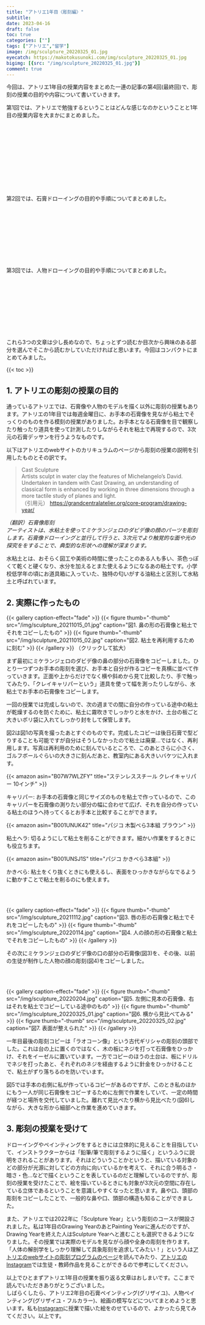 ```yaml
---
title: "アトリエ1年目〈彫刻編〉"
subtitle: 
date: 2023-04-16
draft: false
toc: true
categories: [""]
tags: ["アトリエ","留学"]
image: /img/sculpture_20220325_01.jpg
eyecatch: https://makotokusunoki.com/img/sculpture_20220325_01.jpg
bigimg: [{src: "/img/sculpture_20220325_01.jpg"}]
comment: true
---
```


今回は、アトリエ1年目の授業内容をまとめた一連の記事の第4回(最終回)で、彫刻の授業の目的や内容について書いていきます。  

第1回では、アトリエで勉強するということはどんな感じなのかということと1年目の授業内容を大まかにまとめました。  
<div class="iframely-embed"><div class="iframely-responsive" style="height: 170px; padding-bottom: 0;"><a href="https://makotokusunoki.com/post/2022-10-17-atelier/" data-iframely-url="//iframely.net/hgf2Swt"></a></div></div><script async src="//iframely.net/embed.js"></script>  

第2回では、石膏ドローイングの目的や手順についてまとめました。
<div class="iframely-embed"><div class="iframely-responsive" style="height: 140px; padding-bottom: 0;"><a href="https://makotokusunoki.com/post/2022-12-10-atelier/" data-iframely-url="//iframely.net/RrgCt9L"></a></div></div><script async src="//iframely.net/embed.js"></script>

第3回では、人物ドローイングの目的や手順についてまとめました。
<div class="iframely-embed"><div class="iframely-responsive" style="height: 140px; padding-bottom: 0;"><a href="https://makotokusunoki.com/post/2023-03-27-atelier/" data-iframely-url="//iframely.net/yoYCSFi?card=small"></a></div></div><script async src="//iframely.net/embed.js"></script>

これら3つの文章は少し長めなので、ちょっとずつ読むか目次から興味のある部分を選んでそこから読むかしていただければと思います。今回はコンパクトにまとめてみました。

{{< toc >}}

## 1. アトリエの彫刻の授業の目的

通っているアトリエでは、石膏像や人物のモデルを描く以外に彫刻の授業もあります。アトリエの1年目では毎週金曜日に、お手本の石膏像を見ながら粘土でそっくりのものを作る模刻の授業がありました。お手本となる石膏像を目で観察したり触ったり道具を使って計測したりしながらそれを粘土で再現するので、3次元の石膏デッサンを行うようなものです。  

以下はアトリエのwebサイトのカリキュラムのページから彫刻の授業の説明を引用したものとその訳です。  

> Cast Sculpture   
Artists sculpt in water clay the features of Michelangelo’s David. Undertaken in tandem with Cast Drawing, an understanding of classical form is enhanced by working in three dimensions through a more tactile study of planes and light.  
（引用元） https://grandcentralatelier.org/core-program/drawing-year/  

*（翻訳）石膏像彫刻*  
*アーティストは、水粘土を使ってミケランジェロのダビデ像の顔のパーツを彫刻します。石膏像ドローイングと並行して行うと、3次元でより触覚的な面や光の探究ををすることで、典型的な形状への理解が深まります。*  

水粘土とは、おそらく図工や美術の時間に使ったことのある人も多い、茶色っぽくて乾くと硬くなり、水分を加えるとまた使えるようになるあの粘土です。小学校低学年の頃にお道具箱に入っていた、独特の匂いがする油粘土と区別して水粘土と呼ばれています。

## 2. 実際に作ったもの

{{< gallery caption-effect="fade" >}}
  {{< figure thumb="-thumb" src="/img/sculpture_20211015_01.jpg" caption="図1. 鼻の形の石膏像と粘土でそれをコピーしたもの" >}}
  {{< figure thumb="-thumb" src="/img/sculpture_20211015_02.jpg" caption="図2. 粘土を再利用するために刻む" >}}
{{< /gallery >}}
（クリックして拡大）

まず最初にミケランジェロのダビデ像の鼻の部分の石膏像をコピーしました。ひとり一つずつお手本の彫刻を選び、お手本と自分が作るコピーを真横に並べて作っていきます。正面や上からだけでなく横や斜めから見て比較したり、手で触ってみたり、「クレイキャリパーという」道具を使って幅を測ったりしながら、水粘土でお手本の石膏像をコピーします。

一回の授業では完成しないので、次の週までの間に自分の作っている途中の粘土が乾燥するのを防ぐために、粘土に霧吹きでしっかりと水をかけ、土台の板ごと大きいポリ袋に入れてしっかり封をして保管します。

図2は図1の写真を撮ったあとすぐのものです。完成したコピーは後日石膏で型どりすることも可能ですが自分はそうしなかったので粘土は廃棄…ではなく、再利用します。写真は再利用のために刻んでいるところで、このあとさらに小さく、ゴルフボールぐらいの大きさに刻んだあと、教室内にある大きいバケツに入れます。

{{< amazon asin="B07W7WLZFY" title="ステンレススチール クレイキャリパー 10インチ" >}}

キャリパー: お手本の石膏像と同じサイズのものを粘土で作っているので、このキャリパーを石膏像の測りたい部分の幅に合わせて広げ、それを自分の作っている粘土のほうへ持ってくるとお手本と比較することができます。  

{{< amazon asin="B001UNUK42" title="パジコ 木製べら3本組 ブラウン" >}}

粘土ヘラ: 切るようにして粘土を削ることができます。細かい作業をするときにも役立ちます。

{{< amazon asin="B001UNSJ1S" title="パジコ かきべら3本組" >}}

かきべら: 粘土をくり抜くときにも使えるし、表面をひっかきながらなでるように動かすことで粘土を削るのにも使えます。

<br />
<br />

{{< gallery caption-effect="fade" >}}
  {{< figure thumb="-thumb" src="/img/sculpture_20211112.jpg" caption="図3. 唇の形の石膏像と粘土でそれをコピーしたもの" >}}
  {{< figure thumb="-thumb" src="/img/sculpture_20220114.jpg" caption="図4. 人の顔の形の石膏像と粘土でそれをコピーしたもの" >}}
{{< /gallery >}}  

その次にミケランジェロのダビデ像の口の部分の石膏像(図3)を、その後、以前の生徒が制作した人物の顔の彫刻(図4)をコピーしました。 

<br />
<br />

{{< gallery caption-effect="fade" >}}
  {{< figure thumb="-thumb" src="/img/sculpture_20220204.jpg" caption="図5. 左側に見本の石膏像、右はそれを粘土でコピーしている途中のもの" >}}
  {{< figure thumb="-thumb" src="/img/sculpture_20220325_01.jpg" caption="図6. 横から見比べてみる" >}}
  {{< figure thumb="-thumb" src="/img/sculpture_20220325_02.jpg" caption="図7. 表面が整えられた" >}}
{{< /gallery >}}

一年目最後の彫刻コピーは「ラオコーン像」という古代ギリシャの彫刻の頭部でした。これは台の上に置くのではなく、木の板にネジを打って石膏像をひっかけ、それをイーゼルに置いています。一方でコピーのほうの土台は、板にドリルでネジを打ったあと、それぞれのネジを経由するように針金をひっかけることで、粘土がずり落ちるのを防いでいます。

図5では手本の右側に私が作っているコピーがあるのですが、このとき私のほかにもう一人が同じ石膏像をコピーするために左側で作業をしていて、一定の時間が経つと場所を交代していました。離れて見比べたり横から見比べたり(図6)しながら、大きな形から細部へと作業を進めていきます。

## 3. 彫刻の授業を受けて

ドローイングやペインティングをするときには立体的に見えることを目指していて、インストラクターからは「鉛筆/筆で彫刻するように描く」というふうに説明をされることがあります。それはどういうことかというと、描いている対象のどの部分が光源に対してどの方向に向いているかを考えて、それに合う明るさ・暗さ・色...などで描くということを表しているのだと理解しているのですが、彫刻の授業を受けたことで、絵を描いているときにも対象が3次元の空間に存在している立体であるということを意識しやすくなったと思います。鼻や口、頭部の彫刻をコピーしたことで、一般的な鼻や口、頭部の構造も知ることができました。  

また、アトリエでは2022年に「Sculpture Year」という彫刻のコースが開設されました。私は1年目のDrawing YearのあとPainting Yearに進んだのですが、Drawing Yearを終えた人はSculpture Yearへと進むことも選択できるようになりました。その授業では実際のモデルを見ながら顔や全身の彫刻を作ります。「人体の解剖学をしっかり理解して具象彫刻を追求してみたい！」という人は[アトリエのwebサイトの彫刻プログラムのページ](https://grandcentralatelier.org/core-program/sculpture-year/)を読んでみたり、[アトリエのInstagram](https://www.instagram.com/grandcentralatelier/)では生徒・教師作品を見ることができるので参考にしてください。

以上でひとまずアトリエ1年目の授業を振り返る文章はおしまいです。ここまで読んでいただきありがとうございました。  
しばらくしたら、アトリエ2年目の石膏ペインティング(グリザイユ)、人物ペインティング(グリザイユ・フルカラー)、絵画の模写などについてまとめようと思います。私も[Instagram](https://www.instagram.com/makoto_kusunoki/)に授業で描いた絵をのせているので、よかったら見てみてください。以上です。